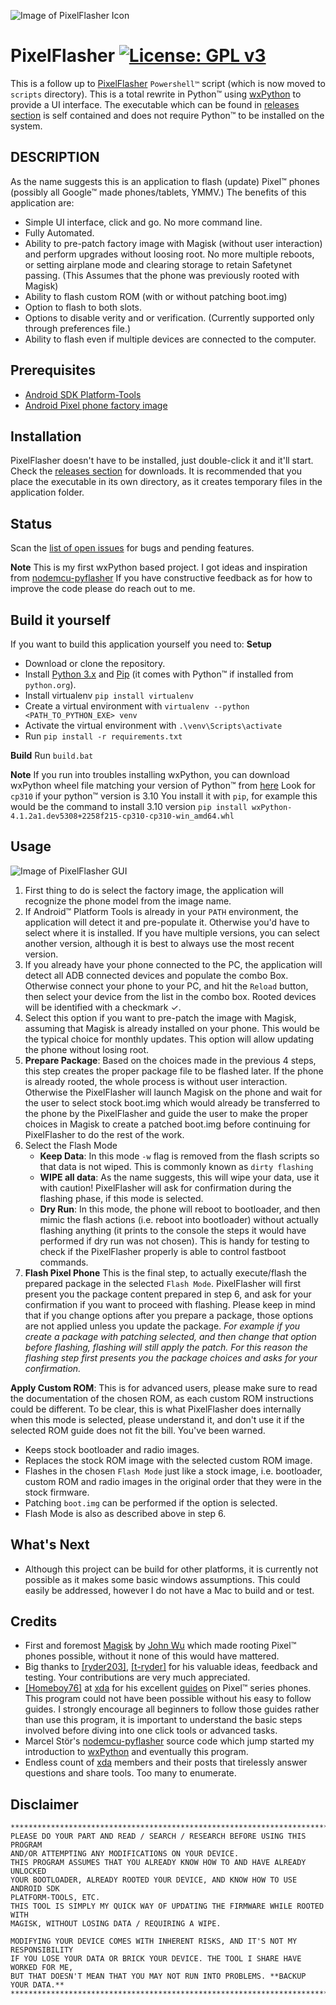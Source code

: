 ![Image of PixelFlasher Icon](/images/icon-128.png)
# PixelFlasher [![License: GPL v3](https://img.shields.io/badge/License-GPLv3-blue.svg)](https://www.gnu.org/licenses/gpl-3.0)
This is a follow up to [PixelFlasher](/scripts/PixelFlasher.ps1) `Powershell™` script (which is now moved to `scripts` directory).
This is a total rewrite in Python™ using [wxPython](https://www.wxpython.org/) to provide a UI interface.
The executable which can be found in [releases section](https://github.com/badabing2005/PixelFlasher/releases) is self contained and does not require Python™ to be installed on the system.


## DESCRIPTION
As the name suggests this is an application to flash (update) Pixel™ phones (possibly all Google™ made phones/tablets, YMMV.)
The benefits of this application are:
- Simple UI interface, click and go. No more command line.
- Fully Automated.
- Ability to pre-patch factory image with Magisk (without user interaction) and perform upgrades without loosing root.
No more multiple reboots, or setting airplane mode and clearing storage to retain Safetynet passing.
(This Assumes that the phone was previously rooted with Magisk)
- Ability to flash custom ROM (with or without patching boot.img)
- Option to flash to both slots.
- Options to disable verity and or verification.
(Currently supported only through preferences file.)
- Ability to flash even if multiple devices are connected to the computer.

## Prerequisites
- [Android SDK Platform-Tools](https://developer.android.com/studio/releases/platform-tools.html)
- [Android Pixel phone factory image](https://developers.google.com/android/images)

## Installation
PixelFlasher doesn't have to be installed, just double-click it and it'll start. Check the [releases section](https://github.com/badabing2005/PixelFlasher/releases) for downloads.
It is recommended that you place the executable in its own directory, as it creates temporary files in the application folder.

## Status
Scan the [list of open issues](https://github.com/badabing2005/PixelFlasher/issues) for bugs and pending features.

**Note**
This is my first wxPython based project. I got ideas and inspiration from [nodemcu-pyflasher](https://github.com/marcelstoer/nodemcu-pyflasher)
If you have constructive feedback as for how to improve the code please do reach out to me.

## Build it yourself
If you want to build this application yourself you need to:
**Setup**
- Download or clone the repository.
- Install [Python 3.x](https://www.python.org/downloads/) and [Pip](https://pip.pypa.io/en/stable/installing/) (it comes with Python™ if installed from `python.org`).
- Install virtualenv `pip install virtualenv`
- Create a virtual environment with `virtualenv --python <PATH_TO_PYTHON_EXE> venv`
- Activate the virtual environment with `.\venv\Scripts\activate`
- Run `pip install -r requirements.txt`

**Build**
Run `build.bat`

**Note**
If you run into troubles installing wxPython, you can download wxPython wheel file matching your version of Python™ from [here](https://wxpython.org/Phoenix/snapshot-builds/?C=M;O=D)
Look for `cp310` if your python™ version is 3.10
You install it with `pip`, for example this would be the command to install 3.10 version
`pip install wxPython-4.1.2a1.dev5308+2258f215-cp310-cp310-win_amd64.whl`

## Usage

![Image of PixelFlasher GUI](/images/gui.png)

1. First thing to do is select the factory image, the application will recognize the phone model from the image name.
2. If Android™ Platform Tools is already in your `PATH` environment, the application will detect it and pre-populate it.
Otherwise you'd have to select where it is installed.
If you have multiple versions, you can select another version, although it is best to always use the most recent version.
3. If you already have your phone connected to the PC, the application will detect all ADB connected devices and populate the combo Box.
Otherwise connect your phone to your PC, and hit the `Reload` button, then select your device from the list in the combo box.
Rooted devices will be identified with a checkmark ✓.
4. Select this option if you want to pre-patch the image with Magisk, assuming that Magisk is already installed on your phone.
This would be the typical choice for monthly updates.
This option will allow updating the phone without losing root.
5. **Prepare Package**: Based on the choices made in the previous 4 steps, this step creates the proper package file to be flashed later.
If the phone is already rooted, the whole process is without user interaction.
Otherwise the PixelFlasher will launch Magisk on the phone and wait for the user to select stock boot.img which would already be transferred to the phone by the PixelFlasher and guide the user to make the proper choices in Magisk to create a patched boot.img before continuing for PixelFlasher to do the rest of the work.
6. Select the Flash Mode
    - **Keep Data**: In this mode `-w` flag is removed from the flash scripts so that data is not wiped. This is commonly known as `dirty flashing`
    - **WIPE all data**: As the name suggests, this will wipe your data, use it with caution! PixelFlasher will ask for confirmation during the flashing phase, if this mode is selected.
    - **Dry Run**: In this mode, the phone will reboot to bootloader, and then mimic the flash actions (i.e. reboot into bootloader) without actually flashing anything (it prints to the console the steps it would have performed if dry run was not chosen).
    This is handy for testing to check if the PixelFlasher properly is able to control fastboot commands.
7. **Flash Pixel Phone** This is the final step, to actually execute/flash the prepared package in the selected `Flash Mode`.
PixelFlasher will first present you the package content prepared in step 6, and ask for your confirmation if you want to proceed with flashing.
Please keep in mind that if you change options after you prepare a package, those options are not applied unless you update the package.
*For example if you create a package with patching selected, and then change that option before flashing, flashing will still apply the patch. For this reason the flashing step first presents you the package choices and asks for your confirmation.*

**Apply Custom ROM**:
This is for advanced users, please make sure to read the documentation of the chosen ROM, as each custom ROM instructions could be different.
To be clear, this is what PixelFlasher does internally when this mode is selected, please understand it, and don't use it if the selected ROM guide does not fit the bill. You've been warned.
- Keeps stock bootloader and radio images.
- Replaces the stock ROM image with the selected custom ROM image.
- Flashes in the chosen `Flash Mode` just like a stock image, i.e. bootloader, custom ROM and radio images in the original order that they were in the stock firmware.
- Patching `boot.img` can be performed if the option is selected.
- Flash Mode is also as described above in step 6.


## What's Next
- Although this project can be build for other platforms, it is currently not possible as it makes some basic windows assumptions. This could easily be addressed, however I do not have a Mac to build and or test.



## Credits
- First and foremost [Magisk](https://github.com/topjohnwu/Magisk/releases) by [John Wu](https://github.com/topjohnwu) which made rooting Pixel™ phones possible, without it none of this would have mattered.
- Big thanks to [[ryder203]](https://www.t-ryder.de/), [[t-ryder]](https://forum.xda-developers.com/m/t-ryder.3705546/) for his valuable ideas, feedback and testing. Your contributions are very much appreciated.
- [[Homeboy76]](https://forum.xda-developers.com/m/homeboy76.4810220/) at [xda](https://forum.xda-developers.com/) for his excellent [guides](https://forum.xda-developers.com/t/guide-root-pixel-6-android-12-with-magisk.4388733/) on Pixel™ series phones.
This program could not have been possible without his easy to follow guides.
I strongly encourage all beginners to follow those guides rather than use this program, it is important to understand the basic steps involved before diving into one click tools or advanced tasks.
- Marcel Stör's [nodemcu-pyflasher](https://github.com/marcelstoer/nodemcu-pyflasher) source code which jump started my introduction to [wxPython](https://www.wxpython.org/) and eventually this program.
- Endless count of [xda](https://forum.xda-developers.com/) members and their posts that tirelessly answer questions and share tools. Too many to enumerate.
## Disclaimer
```
*******************************************************************************
PLEASE DO YOUR PART AND READ / SEARCH / RESEARCH BEFORE USING THIS PROGRAM
AND/OR ATTEMPTING ANY MODIFICATIONS ON YOUR DEVICE.
THIS PROGRAM ASSUMES THAT YOU ALREADY KNOW HOW TO AND HAVE ALREADY UNLOCKED
YOUR BOOTLOADER, ALREADY ROOTED YOUR DEVICE, AND KNOW HOW TO USE ANDROID SDK
PLATFORM-TOOLS, ETC.
THIS TOOL IS SIMPLY MY QUICK WAY OF UPDATING THE FIRMWARE WHILE ROOTED WITH
MAGISK, WITHOUT LOSING DATA / REQUIRING A WIPE.

MODIFYING YOUR DEVICE COMES WITH INHERENT RISKS, AND IT'S NOT MY RESPONSIBILITY
IF YOU LOSE YOUR DATA OR BRICK YOUR DEVICE. THE TOOL I SHARE HAVE WORKED FOR ME,
BUT THAT DOESN'T MEAN THAT YOU MAY NOT RUN INTO PROBLEMS. **BACKUP YOUR DATA.**
*******************************************************************************
```
